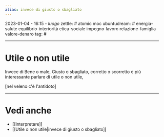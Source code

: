 ```yaml
---
alias: invece di giusto o sbagliato
---
```

2023-01-04 - 16:15 - *luogo*
zettle: # atomic moc
ubuntudream: # energia-salute equilibrio-interiorità etica-sociale impegno-lavoro relazione-famiglia valore-denaro 
tag: #

---
# Utile o non utile
Invece di Bene o male, Giusto o sbagliato, corretto o scorretto è più interessante parlare di utile o non utile,

[nel veleno c'è l'antidoto]



---
# Vedi anche
- [[Interpretare]]
- [[Utile o non utile|invece di giusto o sbagliato]]